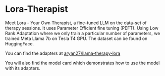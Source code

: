 # Lora-Therapist
Meet Lora - Your Own Therapist, a fine-tuned LLM on the data-set of therapy sessions. It uses Parameter Efficient fine tuning (PEFT). Using Low Rank Adaptation where we only train a particular number of parameters, we trained Meta Llama 7b on Tesla T4 GPU. The dataset can be found on HuggingFace.


You can find the adapters at [aryan27/llama-therapy-lora](https://huggingface.co/aryan27/llama-therapy-lora)

You will also find the model card which demonstrates how to use the model with its adapters.
